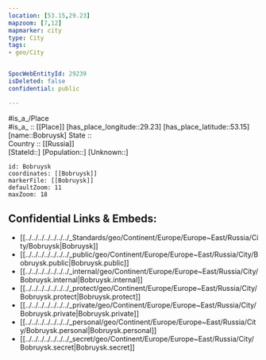 ```yaml
---
location: [53.15,29.23] 
mapzoom: [7,12] 
mapmarker: city 
type: City
tags:
- geo/City


SpocWebEntityId: 29239
isDeleted: false
confidential: public

---
```

#is_a_/Place  
#is_a_ :: [[Place]] 
[has_place_longitude::29.23] 
[has_place_latitude::53.15] 
[name::Bobruysk] 
State ::  
Country :: [[Russia]]  
[StateId::] 
[Population::] 
[Unknown::] 


```leaflet
id: Bobruysk
coordinates: [[Bobruysk]] 
markerFile: [[Bobruysk]] 
defaultZoom: 11 
maxZoom: 18
```


## Confidential Links & Embeds: 
- [[../../../../../../../_Standards/geo/Continent/Europe/Europe~East/Russia/City/Bobruysk|Bobruysk]] 
- [[../../../../../../../_public/geo/Continent/Europe/Europe~East/Russia/City/Bobruysk.public|Bobruysk.public]] 
- [[../../../../../../../_internal/geo/Continent/Europe/Europe~East/Russia/City/Bobruysk.internal|Bobruysk.internal]] 
- [[../../../../../../../_protect/geo/Continent/Europe/Europe~East/Russia/City/Bobruysk.protect|Bobruysk.protect]] 
- [[../../../../../../../_private/geo/Continent/Europe/Europe~East/Russia/City/Bobruysk.private|Bobruysk.private]] 
- [[../../../../../../../_personal/geo/Continent/Europe/Europe~East/Russia/City/Bobruysk.personal|Bobruysk.personal]] 
- [[../../../../../../../_secret/geo/Continent/Europe/Europe~East/Russia/City/Bobruysk.secret|Bobruysk.secret]] 
